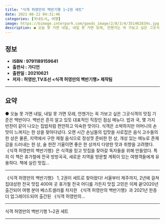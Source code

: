 ```yaml
---
title: "식객 허영만의 백반기행 1~2권 세트"
date: 2021-06-22 04:31:46
categories: [국내도서, 여행]
image: https://bimage.interpark.com/goods_image/2/8/3/4/351462834s.jpg
description: ● 오늘 못 가면 내일, 내일 못 가면 모레, 언젠가는 꼭 가보고 싶은 그곳식객의 맛집 기준은 백반이다. 백반은 흔히 알고 있듯 대표적인 직장인 점심 메뉴다. 밥과 국, 몇 가지 반찬이 같이 나오는 집밥처럼 편안하고 익숙한 맛이다. 식객은 소박하지만 어머니의 손맛이 느껴지는 한 상을
---
```


## **정보**

- **ISBN : 9791189159641**
- **출판사 : 가디언**
- **출판일 : 20210621**
- **저자 : 허영만,TV조선 <식객 허영만의 백반기행> 제작팀**

------



## **요약**

●  오늘 못 가면 내일, 내일 못 가면 모레, 언젠가는 꼭 가보고 싶은 그곳식객의 맛집 기준은 백반이다. 백반은 흔히 알고 있듯 대표적인 직장인 점심 메뉴다. 밥과 국, 몇 가지 반찬이 같이 나오는 집밥처럼 편안하고 익숙한 맛이다. 식객은 소박하지만 어머니의 손맛이 느껴지는 한 상을 찾아다녔다. 오랜 시간 손님들의 입맛을 사로잡은 음식 고수들의 한 상은 물론, 지역에서 구한 제철 음식으로 정성껏 준비한 한 상, 개성 있는 메뉴로 존재감을 드러내는 한 상, 술 한잔 기울이면 좋은 한 상까지 다양한 맛과 취향을 고려했다. 《식객 허영만의 백반기행》은 식객을 믿고 맛집을 찾아갈 독자들을 위해 만들었다. 특히 이 책은 휴가철에 전국 방방곡곡, 새로운 지역을 방문할 계획이 있는 여행객들에게 유용하다. 책에 실린 맛집...

------

《식객 허영만의 백반기행》 1, 2권이 세트로 찾아왔다!
서울부터 제주까지, 2년에 걸쳐 집대성한 전국 맛집 400여 곳 휴가철 전국 어디를 가든지 맛집 고민은 이제 끝!2020년 출간되어 여행 분야 베스트셀러를 차지한 《식객 허영만의 백반기행》과 2021년 한층 더 업그레이드되어 출간된 《식객 허영만의... 

------


식객 허영만의 백반기행 1~2권 세트 

------


